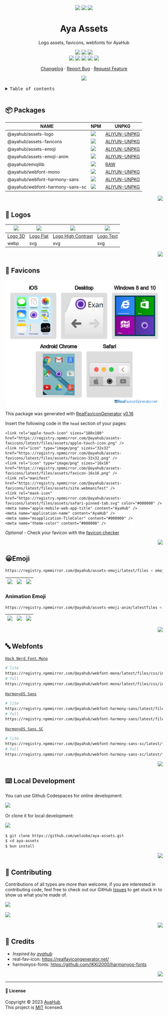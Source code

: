 <div align="center"><a name="readme-top"></a>

<img height="120" src="https://registry.npmmirror.com/@ayahub/assets-logo/latest/files/assets/logo-3d.webp">
<img height="120" src="https://gw.alipayobjects.com/zos/kitchen/qJ3l3EPsdW/split.svg">
<img height="120" src="https://registry.npmmirror.com/@ayahub/assets-emoji/latest/files/assets/package.webp">

<h1 align="center">Aya Assets</h1>

Logo assets, favicons, webfonts for AyaHub

[![][github-release-shield]][github-release-link]
[![][github-releasedate-shield]][github-releasedate-link]
[![][github-action-release-shield]][github-action-release-link]<br/>
[![][github-contributors-shield]][github-contributors-link]
[![][github-forks-shield]][github-forks-link]
[![][github-stars-shield]][github-stars-link]
[![][github-issues-shield]][github-issues-link]
[![][github-license-shield]][github-license-link]

[Changelog](./CHANGELOG.md) · [Report Bug][github-issues-link] · [Request Feature][github-issues-link]

![](https://raw.githubusercontent.com/andreasbm/readme/master/assets/lines/rainbow.png)

</div>

<details>
<summary><kbd>Table of contents</kbd></summary>

#### TOC

- [📦 Packages](#-packages)
- [🤯 Logos](#-logos)
- [💞 Favicons](#-favicons)
- [😀Emoji](#emoji)
  - [Animation Emoji](#animation-emoji)
- [🔤 Webfonts](#-webfonts)
- [⌨️ Local Development](#️-local-development)
- [🤝 Contributing](#-contributing)
- [🔗 Credits](#-credits)

####

</details>

<br />

## 📦 Packages

| NAME                            | NPM                                                                                       | UNPKG                                                |
| ------------------------------- | ----------------------------------------------------------------------------------------- | ---------------------------------------------------- |
| @ayahub/assets-logo             | [![][assets-logo-release]][assets-logo-release-url]                                       | [ALIYUN-UNPKG][assets-logo-unpkg]                    |
| @ayahub/assets-favicons         | [![][assets-favicons-release]][assets-favicons-release-url]                               | [ALIYUN-UNPKG][assets-favicons-unpkg]                |
| @ayahub/assets-emoji            | [![][assets-emoji-release]][assets-emoji-release-url]                                     | [ALIYUN-UNPKG][assets-emoji-unpkg]                   |
| @ayahub/assets-emoji-anim       | [![][assets-emoji-anim-release]][assets-emoji-anim-release-url]                           | [ALIYUN-UNPKG][assets-emoji-anim-unpkg]              |
| @ayahub/emojilib                | [![][emojilib-release]][emojilib-release-url]                                             | [RAW][emojilib-unpkg]                                |
| @ayahub/webfont-mono            | [![][assets-webfont-mono-release]][assets-webfont-mono-release-url]                       | [ALIYUN-UNPKG][assets-webfont-mono-unpkg]            |
| @ayahub/webfont-harmony-sans    | [![][assets-webfont-harmony-sans-release]][assets-webfont-harmony-sans-release-url]       | [ALIYUN-UNPKG][assets-webfont-harmony-sans-unpkg]    |
| @ayahub/webfont-harmony-sans-sc | [![][assets-webfont-harmony-sans-sc-release]][assets-webfont-harmony-sans-sc-release-url] | [ALIYUN-UNPKG][assets-webfont-harmony-sans-sc-unpkg] |

<div align="right">

[![][back-to-top]](#readme-top)

</div>

## 🤯 Logos

| <img src="https://registry.npmmirror.com/@ayahub/assets-logo/latest/files/assets/logo-3d.webp" width="64" > | <img src="https://registry.npmmirror.com/@ayahub/assets-logo/latest/files/assets/logo-flat.svg" width="64" > | <img src="https://registry.npmmirror.com/@ayahub/assets-logo/latest/files/assets/logo-high-contrast.svg" width="64" > | <img src="https://registry.npmmirror.com/@ayahub/assets-logo/latest/files/assets/logo-text.svg" width="64" > |
| ----------------------------------------------------------------------------------------------------------- | ------------------------------------------------------------------------------------------------------------ | --------------------------------------------------------------------------------------------------------------------- | ------------------------------------------------------------------------------------------------------------ |
| [Logo 3D][logo-3d]                                                                                          | [Logo Flat][logo-flat]                                                                                       | [Logo High Contrast][logo-high-contrast]                                                                              | [Logo Text][logo-text]                                                                                       |
| webp                                                                                                        | svg                                                                                                          | svg                                                                                                                   | svg                                                                                                          |

<div align="right">

[![][back-to-top]](#readme-top)

</div>

## 💞 Favicons

![](https://github.com/weloobe/aya-assets/blob/main/docs/preview.png?raw=true)

This package was generated with [RealFaviconGenerator](https://realfavicongenerator.net/) [v0.16](https://realfavicongenerator.net/change_log#v0.16)

Insert the following code in the `head` section of your pages:

```
<link rel="apple-touch-icon" sizes="180x180" href="https://registry.npmmirror.com/@ayahub/assets-favicons/latest/files/assets/apple-touch-icon.png" />
<link rel="icon" type="image/png" sizes="32x32" href="https://registry.npmmirror.com/@ayahub/assets-favicons/latest/files/assets/favicon-32x32.png" />
<link rel="icon" type="image/png" sizes="16x16" href="https://registry.npmmirror.com/@ayahub/assets-favicons/latest/files/assets/favicon-16x16.png" />
<link rel="manifest" href="https://registry.npmmirror.com/@ayahub/assets-favicons/latest/files/assets/site.webmanifest" />
<link rel="mask-icon" href="https://registry.npmmirror.com/@ayahub/assets-favicons/latest/files/assets/safari-pinned-tab.svg" color="#000000" />
<meta name="apple-mobile-web-app-title" content="AyaHub" />
<meta name="application-name" content="AyaHub" />
<meta name="msapplication-TileColor" content="#000000" />
<meta name="theme-color" content="#000000" />
```

_Optional_ - Check your favicon with the [favicon checker](https://realfavicongenerator.net/favicon_checker)

<div align="right">

[![][back-to-top]](#readme-top)

</div>

## 😀Emoji

```bash
https://registry.npmmirror.com/@ayahub/assets-emoji/latest/files < emoji-name > .webp
```

| ![][emoji-1] | ![][emoji-2] | ![][emoji-3] |
| ------------ | ------------ | ------------ |

### Animation Emoji

```bash
https://registry.npmmirror.com/@ayahub/assets-emoji-anim/latestfiles < emoji-name > .webp
```

| ![][emoji-1-a] | ![][emoji-2-a] | ![][emoji-3-a] |
| -------------- | -------------- | -------------- |

<div align="right">

[![][back-to-top]](#readme-top)

</div>

## 🔤 Webfonts

[`Hack Nerd Font Mono`](https://registry.npmmirror.com/@ayahub/webfont-mono/latest/files/css/index.css)

```sh
# lite
https://registry.npmmirror.com/@ayahub/webfont-mono/latest/files/css/index.css
# full
https://registry.npmmirror.com/@ayahub/webfont-mono/latest/files/css/index-full.css
```

[`HarmonyOS Sans`](https://registry.npmmirror.com/@ayahub/webfont-harmony-sans/latest/files/webfont-harmony-sans/css/index.css)

```sh
# lite
https://registry.npmmirror.com/@ayahub/webfont-harmony-sans/latest/files/css/index.css
# full
https://registry.npmmirror.com/@ayahub/webfont-harmony-sans/latest/files/css/index-full.css
```

[`HarmonyOS Sans SC`](https://registry.npmmirror.com/@ayahub/webfont-harmony-sans-sc/latest/files/css/index.css)

```sh
# lite
https://registry.npmmirror.com/@ayahub/webfont-harmony-sans-sc/latest/files/css/index.css
# full
https://registry.npmmirror.com/@ayahub/webfont-harmony-sans-sc/latest/files/css/index-full.css
```

<div align="right">

[![][back-to-top]](#readme-top)

</div>

## ⌨️ Local Development

You can use Github Codespaces for online development:

[![][github-codespace-shield]][github-codespace-link]

Or clone it for local development:

[![][bun-shield]][bun-link]

```bash
$ git clone https://github.com/weloobe/aya-assets.git
$ cd aya-assets
$ bun install
```

<div align="right">

[![][back-to-top]](#readme-top)

</div>

## 🤝 Contributing

Contributions of all types are more than welcome, if you are interested in contributing code, feel free to check out our GitHub [Issues][github-issues-link] to get stuck in to show us what you’re made of.

[![][pr-welcome-shield]][pr-welcome-link]

[![][github-contrib-shield]][github-contrib-link]

<div align="right">

[![][back-to-top]](#readme-top)

</div>

## 🔗 Credits

- _Inspired by [ayahub][profile-link-lobe]_
- real-fav-icon: <https://realfavicongenerator.net/>
- harmonyos-fonts: <https://github.com/IKKI2000/harmonyos-fonts>

<div align="right">

[![][back-to-top]](#readme-top)

</div>

---

#### 📝 License

Copyright © 2023 [AyaHub][profile-url]. <br />
This project is [MIT](./LICENSE) licensed.

<!-- LINK GROUP -->

[assets-emoji-anim-release]: https://img.shields.io/npm/v/@ayahub/assets-emoji-anim?color=369eff&labelColor=black&logo=npm&logoColor=white&style=flat-square
[assets-emoji-anim-release-url]: https://www.npmjs.com/package/@ayahub/assets-emoji-anim
[assets-emoji-anim-unpkg]: https://registry.npmmirror.com/@ayahub/assets-emoji-anim
[assets-emoji-release]: https://img.shields.io/npm/v/@ayahub/assets-emoji?color=369eff&labelColor=black&logo=npm&logoColor=white&style=flat-square
[assets-emoji-release-url]: https://www.npmjs.com/package/@ayahub/assets-emoji
[assets-emoji-unpkg]: https://registry.npmmirror.com/@ayahub/assets-emoji
[assets-favicons-release]: https://img.shields.io/npm/v/@ayahub/assets-favicons?color=369eff&labelColor=black&logo=npm&logoColor=white&style=flat-square
[assets-favicons-release-url]: https://www.npmjs.com/package/@ayahub/assets-favicons
[assets-favicons-unpkg]: https://registry.npmmirror.com/@ayahub/assets-favicons
[assets-logo-release]: https://img.shields.io/npm/v/@ayahub/assets-logo?color=369eff&labelColor=black&logo=npm&logoColor=white&style=flat-square
[assets-logo-release-url]: https://www.npmjs.com/package/@ayahub/assets-logo
[assets-logo-unpkg]: https://registry.npmmirror.com/@ayahub/assets-logo
[assets-webfont-harmony-sans-release]: https://img.shields.io/npm/v/@ayahub/webfont-harmony-sans?color=369eff&labelColor=black&logo=npm&logoColor=white&style=flat-square
[assets-webfont-harmony-sans-release-url]: https://www.npmjs.com/package/@ayahub/webfont-harmony-sans
[assets-webfont-harmony-sans-sc-release]: https://img.shields.io/npm/v/@ayahub/webfont-harmony-sans-sc?color=369eff&labelColor=black&logo=npm&logoColor=white&style=flat-square
[assets-webfont-harmony-sans-sc-release-url]: https://www.npmjs.com/package/@ayahub/webfont-harmony-sans-sc
[assets-webfont-harmony-sans-sc-unpkg]: https://registry.npmmirror.com/@ayahub/webfont-harmony-sans-sc
[assets-webfont-harmony-sans-unpkg]: https://registry.npmmirror.com/@ayahub/webfont-harmony-sans
[assets-webfont-mono-release]: https://img.shields.io/npm/v/@ayahub/webfont-mono?color=369eff&labelColor=black&logo=npm&logoColor=white&style=flat-square
[assets-webfont-mono-release-url]: https://www.npmjs.com/package/@ayahub/webfont-mono
[assets-webfont-mono-unpkg]: https://registry.npmmirror.com/@ayahub/webfont-mono
[back-to-top]: https://img.shields.io/badge/-BACK_TO_TOP-151515?style=flat-square
[bun-link]: https://bun.sh
[bun-shield]: https://img.shields.io/badge/-speedup%20with%20bun-black?logo=bun&style=for-the-badge
[emoji-1]: https://registry.npmmirror.com/@ayahub/assets-emoji/latest/files/assets/face-with-diagonal-mouth.webp
[emoji-1-a]: https://registry.npmmirror.com/@ayahub/assets-emoji-anim/latest/files/assets/face-with-diagonal-mouth.webp
[emoji-2]: https://registry.npmmirror.com/@ayahub/assets-emoji/latest/files/assets/face-with-hand-over-mouth.webp
[emoji-2-a]: https://registry.npmmirror.com/@ayahub/assets-emoji-anim/latest/files/assets/face-with-hand-over-mouth.webp
[emoji-3]: https://registry.npmmirror.com/@ayahub/assets-emoji/latest/files/assets/face-with-peeking-eye.webp
[emoji-3-a]: https://registry.npmmirror.com/@ayahub/assets-emoji-anim/latest/files/assets/face-with-peeking-eye.webp
[emojilib-release]: https://img.shields.io/npm/v/@ayahub/emojilib?color=369eff&labelColor=black&logo=npm&logoColor=white&style=flat-square
[emojilib-release-url]: https://www.npmjs.com/package/@ayahub/emojilib
[emojilib-unpkg]: https://raw.githubusercontent.com/weloobe/aya-assets/master/packages/emojilib/index.json
[github-action-release-link]: https://github.com/weloobe/aya-assets/actions/workflows/release.yml
[github-action-release-shield]: https://img.shields.io/github/actions/workflow/status/weloobe/aya-assets/release.yml?label=release&labelColor=black&logo=githubactions&logoColor=white&style=flat-square
[github-codespace-link]: https://codespaces.new/weloobe/aya-chat
[github-codespace-shield]: https://github.com/codespaces/badge.svg
[github-contrib-link]: https://github.com/weloobe/aya-assets/graphs/contributors
[github-contrib-shield]: https://contrib.rocks/image?repo=weloobe%2Faya-assets
[github-contributors-link]: https://github.com/weloobe/aya-assets/graphs/contributors
[github-contributors-shield]: https://img.shields.io/github/contributors/weloobe/aya-assets?color=c4f042&labelColor=black&style=flat-square
[github-forks-link]: https://github.com/weloobe/aya-assets/network/members
[github-forks-shield]: https://img.shields.io/github/forks/weloobe/aya-assets?color=8ae8ff&labelColor=black&style=flat-square
[github-issues-link]: https://github.com/weloobe/aya-assets/issues
[github-issues-shield]: https://img.shields.io/github/issues/weloobe/aya-assets?color=ff80eb&labelColor=black&style=flat-square
[github-license-link]: https://github.com/weloobe/aya-assets/blob/master/LICENSE
[github-license-shield]: https://img.shields.io/github/license/weloobe/aya-assets?color=white&labelColor=black&style=flat-square
[github-release-link]: https://github.com/weloobe/aya-assets/releases
[github-release-shield]: https://img.shields.io/github/v/release/weloobe/aya-assets?color=369eff&labelColor=black&logo=github&style=flat-square
[github-releasedate-link]: https://github.com/weloobe/aya-assets/releases
[github-releasedate-shield]: https://img.shields.io/github/release-date/weloobe/aya-assets?labelColor=black&style=flat-square
[github-stars-link]: https://github.com/weloobe/aya-assets/network/stargazers
[github-stars-shield]: https://img.shields.io/github/stars/weloobe/aya-assets?color=ffcb47&labelColor=black&style=flat-square
[logo-3d]: https://https://registry.npmmirror.com/@ayahub/assets-logo/latest/files//assets/logo-3d.webp
[logo-flat]: https://https://registry.npmmirror.com/@ayahub/assets-logo/latestfiles//assets/logo-flat.svg
[logo-high-contrast]: https://https://registry.npmmirror.com/@ayahub/assets-logo/latest/files//assets/logo-high-contrast.svg
[logo-text]: https://https://registry.npmmirror.com/@ayahub/assets-logo/latest/files/assets/logo-text.svg
[pr-welcome-link]: https://github.com/weloobe/aya-assets/pulls
[pr-welcome-shield]: https://img.shields.io/badge/%F0%9F%A4%AF%20PR%20WELCOME-%E2%86%92-ffcb47?labelColor=black&style=for-the-badge
[profile-link-lobe]: https://github.com/weloobe
[profile-url]: https://github.com/weloobe
